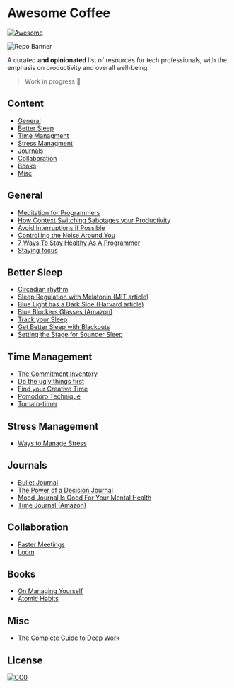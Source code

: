 # Awesome Coffee

[![Awesome](https://cdn.rawgit.com/sindresorhus/awesome/d7305f38d29fed78fa85652e3a63e154dd8e8829/media/badge.svg)](https://github.com/sindresorhus/awesome)

![Repo Banner](https://raw.githubusercontent.com/psanders/awesome-coffee/main/repo_banner.jpg)

A curated **and opinionated** list of resources for tech professionals, with the emphasis on productivity and overall well-being.

> Work in progress 🔨

## Content

- [General](#general)
- [Better Sleep](#better-sleep)
- [Time Managment](#time-management)
- [Stress Managment](#stress-management)
- [Journals](#journals)
- [Collaboration](#collaboration)
- [Books](#books)
- [Misc](#misc)

## General

- [Meditation for Programmers](https://codingmindfully.com/the-ultimate-guide-to-meditation-for-programmers/)
- [How Context Switching Sabotages your Productivity](https://blog.doist.com/context-switching/)
- [Avoid Interruptions if Possible](https://today.uconn.edu/2020/12/uconn-management-professor-workplace-interruptions-jeopardize-productivity/)
- [Controlling the Noise Around You](https://www.makeuseof.com/tag/focus-white-pink-brown-noise/)
- [7 Ways To Stay Healthy As A Programmer](https://dev.to/desoga/7-ways-to-stay-healthy-as-a-programmer-3fjl)
- [Staying focus](https://www.focusmate.com/)

## Better Sleep

- [Circadian rhythm](https://www.nigms.nih.gov/education/fact-sheets/Pages/circadian-rhythms.aspx)
- [Sleep Regulation with Melatonin (MIT article)](https://news.mit.edu/2005/melatonin)
- [Blue Light has a Dark Side (Harvard article)](https://www.health.harvard.edu/staying-healthy/blue-light-has-a-dark-side)
- [Blue Blockers Glasses (Amazon)](https://www.amazon.com/blue-blocker-glasses/s?k=blue+blocker+glasses)
- [Track your Sleep](https://ouraring.com/)
- [Get Better Sleep with Blackouts](https://www.youtube.com/watch?v=0O2gpMDUr7o)
- [Setting the Stage for Sounder Sleep](https://www.health.harvard.edu/staying-healthy/setting-the-stage-for-sounder-sleep)

## Time Management

- [The Commitment Inventory](https://todoist.com/productivity-methods/commitment-inventory)
- [Do the ugly things first](https://www.youtube.com/watch?v=oTugjssqOT0&t=1256s)
- [Find your Creative Time](https://youtu.be/oTugjssqOT0?t=2716)
- [Pomodoro Technique](https://medium.com/@hectormunozg/complete-guide-to-the-pomodoro-technique-613d05ef60ef)
- [Tomato-timer](https://tomato-timer.com/)

## Stress Management

- [Ways to Manage Stress](https://www.webmd.com/balance/stress-management/stress-management)

## Journals

- [Bullet Journal](https://bulletjournal.com/)
- [The Power of a Decision Journal](https://hackernoon.com/know-thyself-the-power-of-a-decision-journal-abf00c22b05d)
- [Mood Journal Is Good For Your Mental Health](https://www.lifehack.org/875824/mood-journal)
- [Time Journal (Amazon)](https://www.amazon.com/dp/B07X3XV7J7)

## Collaboration

- [Faster Meetings](https://trymeeter.com/)
- [Loom](https://loom.com/)

## Books

- [On Managing Yourself](https://www.amazon.com/Managing-Yourself-Measure-Clayton-Christensen/dp/1422157997)
- [Atomic Habits](https://www.amazon.com/Atomic-Habits-Proven-Build-Break/dp/0735211299)

## Misc

- [The Complete Guide to Deep Work](https://blog.doist.com/deep-work/)

## License

[![CC0](https://mirrors.creativecommons.org/presskit/buttons/88x31/svg/cc-zero.svg)](https://creativecommons.org/publicdomain/zero/1.0/)
